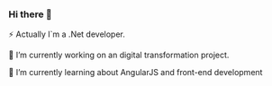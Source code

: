 ### Hi there 👋

<!--
**thallesbruno/thallesbruno** is a ✨ _special_ ✨ repository because its `README.md` (this file) appears on your GitHub profile.

Here are some ideas to get you started:

- 🔭 I’m currently working on ...
- 🌱 I’m currently learning about Angular JS and front-end development
- 👯 I’m looking to collaborate on ...
- 🤔 I’m looking for help with ...
- 💬 Ask me about ...
- 📫 How to reach me: ...
- 😄 Pronouns: ...
- ⚡ Fun fact: ...
-->
⚡ Actually I`m a .Net developer.

🔭 I’m currently working on an digital transformation project.

🌱 I’m currently learning about AngularJS and front-end development
